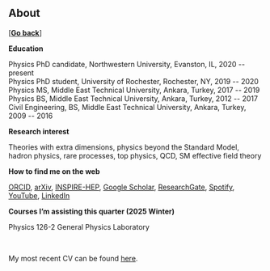 ## About

\[[__Go back__](https://kagsimsek.github.io)\]

**Education**

Physics PhD candidate, Northwestern University, Evanston, IL, 2020 -- present <br>
Physics PhD student, University of Rochester, Rochester, NY, 2019 -- 2020 <br>
Physics MS, Middle East Technical University, Ankara, Turkey, 2017 -- 2019 <br>
Physics BS, Middle East Technical University, Ankara, Turkey, 2012 -- 2017 <br>
Civil Engineering, BS, Middle East Technical University, Ankara, Turkey, 2009 -- 2016 <br>

**Research interest**

Theories with extra dimensions, physics beyond the Standard Model, hadron physics, rare processes, top physics, QCD, SM effective field theory

**How to find me on the web**

[ORCID](https://orcid.org/0000-0003-1741-8908), 
[arXiv](https://arxiv.org/a/simsek_k_1.html), 
[INSPIRE-HEP](https://inspirehep.net/literature?q=a%20Kagan.Simsek.1), 
[Google Scholar](https://scholar.google.com/citations?hl=en&user=XZGHBbcAAAAJ), 
[ResearchGate](https://www.researchgate.net/profile/Kagan-Simsek),
[Spotify](https://open.spotify.com/artist/61Bqs23yCeYVBvbNtuA5tk?si=S67Hi7erRtq6dhJxLKoM9Q),
[YouTube](https://www.youtube.com/@pianofalan), 
[LinkedIn](https://www.linkedin.com/in/kagsimsek)

**Courses I’m assisting this quarter (2025 Winter)**

Physics 126-2 General Physics Laboratory

<br>
  
My most recent CV can be found [here](./files/cv/cv.pdf).
